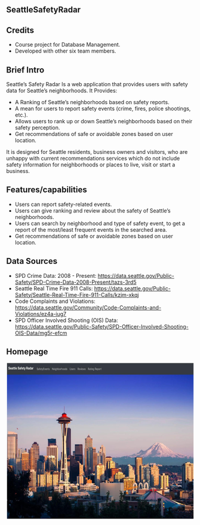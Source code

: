  ## SeattleSafetyRadar
 
## Credits
- Course project for Database Management. 
- Developed with other six team members.

## Brief Intro
Seattle’s Safety Radar Is a web application that provides users with safety data for Seattle’s neighborhoods. It Provides:
- A Ranking of Seattle’s neighborhoods based on safety reports.
- A mean for users to report safety events (crime, fires, police shootings, etc.).
- Allows users to rank up or down Seattle’s neighborhoods based on their safety perception.
- Get recommendations of safe or avoidable zones based on user location.

It is designed for Seattle residents, business owners and visitors, who are unhappy with current recommendations services which do not include safety information for neighborhoods or places to live, visit or start a business.

## Features/capabilities
- Users can report safety-related events.
- Users can give ranking and review about the safety of Seattle’s neighborhoods.
- Users can search by neighborhood and type of safety event, to get a report of the most/least frequent events in the searched area.
- Get recommendations of safe or avoidable zones based on user location.

## Data Sources
- SPD Crime Data: 2008 - Present: https://data.seattle.gov/Public-Safety/SPD-Crime-Data-2008-Present/tazs-3rd5
- Seattle Real Time Fire 911 Calls: https://data.seattle.gov/Public-Safety/Seattle-Real-Time-Fire-911-Calls/kzjm-xkqj
- Code Complaints and Violations: https://data.seattle.gov/Community/Code-Complaints-and-Violations/ez4a-iug7
- SPD Officer Involved Shooting (OIS) Data: https://data.seattle.gov/Public-Safety/SPD-Officer-Involved-Shooting-OIS-Data/mg5r-efcm

## Homepage

<p align="left">
  <img height="420" width="550" src="sc/sc0.png"/>
</p>

